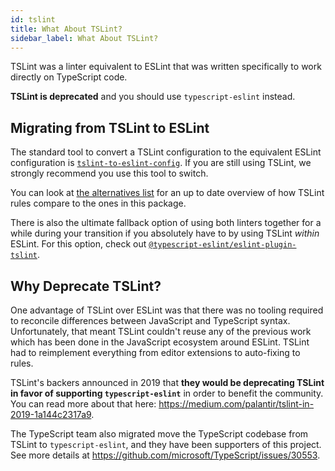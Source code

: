 ```yaml
---
id: tslint
title: What About TSLint?
sidebar_label: What About TSLint?
---
```


TSLint was a linter equivalent to ESLint that was written specifically to work directly on TypeScript code.

**TSLint is deprecated** and you should use `typescript-eslint` instead.

## Migrating from TSLint to ESLint

The standard tool to convert a TSLint configuration to the equivalent ESLint configuration is [`tslint-to-eslint-config`](https://github.com/typescript-eslint/tslint-to-eslint-config).
If you are still using TSLint, we strongly recommend you use this tool to switch.

You can look at [the alternatives list](https://github.com/typescript-eslint/typescript-eslint/blob/main/packages/eslint-plugin/ROADMAP.md) for an up to date overview of how TSLint rules compare to the ones in this package.

There is also the ultimate fallback option of using both linters together for a while during your transition if you
absolutely have to by using TSLint _within_ ESLint.
For this option, check out [`@typescript-eslint/eslint-plugin-tslint`](https://github.com/typescript-eslint/typescript-eslint/tree/main/packages/eslint-plugin-tslint).

## Why Deprecate TSLint?

One advantage of TSLint over ESLint was that there was no tooling required to reconcile differences between JavaScript and TypeScript syntax.
Unfortunately, that meant TSLint couldn't reuse any of the previous work which has been done in the JavaScript ecosystem around ESLint.
TSLint had to reimplement everything from editor extensions to auto-fixing to rules.

TSLint's backers announced in 2019 that **they would be deprecating TSLint in favor of supporting `typescript-eslint`** in order to benefit the community.
You can read more about that here: https://medium.com/palantir/tslint-in-2019-1a144c2317a9.

The TypeScript team also migrated move the TypeScript codebase from TSLint to `typescript-eslint`, and they have been supporters of this project.
See more details at https://github.com/microsoft/TypeScript/issues/30553.
